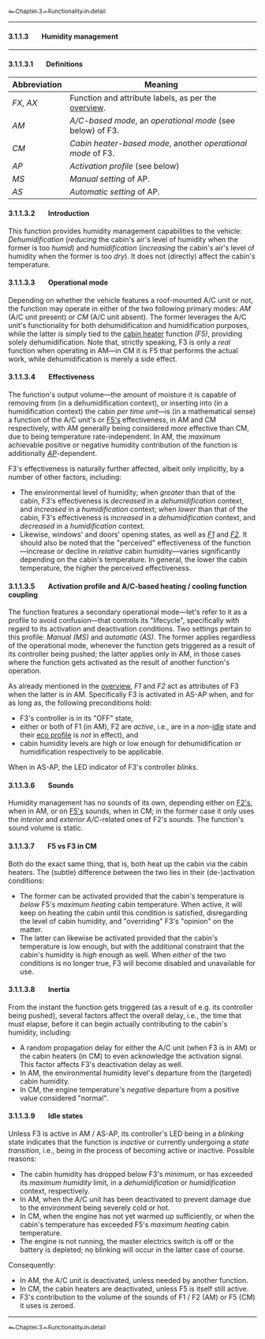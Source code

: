 [<sub>&#8592; Chapter 3 - Functionality in detail</sub>](./3_functionality_details.md)<br/>
***
#### 3.1.1.3&#160;&#160;&#160;&#160;&#160;&#160;&#160;&#160;Humidity management
***
#### 3.1.1.3.1&#160;&#160;&#160;&#160;&#160;&#160;&#160;&#160;Definitions

Abbreviation | Meaning
------------ | -------
*FX*, *AX*| Function and attribute labels, as per the [overview](./3_functionality_details.md#3111overview).
*AM* | *A/C-based mode*, an *operational mode* (see below) of F3.
*CM* | *Cabin heater-based mode*, another *operational mode* of F3.
*AP* | *Activation profile* (see below)
*MS* | *Manual setting* of AP.
*AS* | *Automatic setting* of AP.

#### 3.1.1.3.2&#160;&#160;&#160;&#160;&#160;&#160;&#160;&#160;Introduction

This function provides humidity management capabilities to the vehicle: *Dehumidification* (*reducing* the cabin's air's level of humidity when the former is too *humid*) and *humidification* (*increasing* the cabin's air's level of humidity when the former is too *dry*). It does not (directly) affect the cabin's temperature.

#### 3.1.1.3.3&#160;&#160;&#160;&#160;&#160;&#160;&#160;&#160;Operational mode

Depending on whether the vehicle features a roof-mounted A/C unit or not, the function may operate in either of the two following primary modes: *AM* (A/C unit present) or *CM* (A/C unit absent). The former leverages the A/C unit's functionality for both dehumidification and humidification purposes, while the latter is simply tied to the [cabin heater](./3115_cabin_heaters.md) function *(F5)*, providing solely dehumidification. Note that, strictly speaking, F3 is only a *real* function when operating in AM—in CM it is F5 that performs the actual work, while dehumidification is merely a side effect.

#### 3.1.1.3.4&#160;&#160;&#160;&#160;&#160;&#160;&#160;&#160;Effectiveness

The function's output volume—the amount of moisture it is capable of removing from (in a dehumidification context), or inserting into (in a humidification context) the cabin *per time unit*—is (in a mathematical sense) a function of the A/C unit's or [F5's](./3115_cabin_heaters.md#effectiveness) effectiveness, in AM and CM respectively, with AM generally being considered *more* effective than CM, due to being temperature rate-independent. In AM, the *maximum* achievable positive or negative humidity contribution of the function is additionally *[AP](#31135activation-profile-and-ac-based-heating--cooling-function-coupling)*-dependent.

F3's effectiveness is naturally further affected, albeit only implicitly, by a number of other factors, including:
- The environmental level of humidity; when *greater* than that of the cabin, F3's effectiveness is *decreased* in a *dehumidification* context, and *increased* in a *humidification* context; when *lower* than that of the cabin, F3's effectiveness is *increased* in a *dehumidification* context, and *decreased* in a *humidification* context.
- Likewise, windows' and doors' opening states, as well as *[F1](./3112_driver_passenger_ac.md#31124output-temperature---drivers-ac)* and *[F2](./3112_driver_passenger_ac.md##31125output-temperature---passengers-ac)*.
It should also be noted that the "perceived" effectiveness of the function—increase or decline in *relative* cabin humidity—varies significantly depending on the cabin's temperature. In general, the lower the cabin temperature, the higher the perceived effectiveness.

#### 3.1.1.3.5&#160;&#160;&#160;&#160;&#160;&#160;&#160;&#160;Activation profile and A/C-based heating / cooling function coupling

The function features a secondary operational mode—let's refer to it as a profile to avoid confusion—that controls its "lifecycle", specifically with regard to its activation and deactivation conditions. Two settings pertain to this profile: *Manual (MS)* and *automatic (AS)*. The former applies regardless of the operational mode, whenever the function gets triggered as a result of its controller being pushed; the latter applies only in AM, in those cases where the function gets activated as the result of another function's operation.

As already mentioned in the [overview](./3_functionality_details.md#3111overview), *F1* and *F2* act as attributes of F3 when the latter is in AM. Specifically F3 is activated in AS-AP when, and for as long as, the following preconditions hold:
- F3's controller is in its "OFF" state,
- either or both of F1 (in AM), F2 are *active*, i.e., are in a *non*-[idle](./3112_driver_passenger_ac.md#311216idle-states) state and their [eco profile](./3112_driver_passenger_ac.md#311211economy-profile) is *not* in effect), and
- cabin humidity levels are high or low enough for dehumidification or humidification respectively to be applicable.

When in AS-AP, the LED indicator of F3's controller *blinks*.

#### 3.1.1.3.6&#160;&#160;&#160;&#160;&#160;&#160;&#160;&#160;Sounds

Humidity management has no sounds of its own, depending either on [F2's](./3112_driver_passenger_ac.md#311213sounds), when in AM, or on [F5's](./3115_cabin_heaters.md#31155sounds) sounds, when in CM; in the former case it only uses the *interior* and *exterior A/C*-related ones of F2's sounds. The function's sound volume is static.

#### 3.1.1.3.7&#160;&#160;&#160;&#160;&#160;&#160;&#160;&#160;F5 vs F3 in CM

Both do the exact same thing, that is, both heat up the cabin via the cabin heaters. The (subtle) difference between the two lies in their (de-)activation conditions:
- The former can be activated provided that the cabin's temperature is *below* F5's *maximum heating* cabin temperature. When active, it will keep on heating the cabin until this condition is satisfied, disregarding the level of cabin humidity, and "overriding" F3's "opinion" on the matter.
- The latter can likewise be activated provided that the cabin's temperature is low enough, but with the additional constraint that the cabin's humidity is *high* enough as well. When *either* of the two conditions is no longer true, F3 will become disabled and unavailable for use.

#### 3.1.1.3.8&#160;&#160;&#160;&#160;&#160;&#160;&#160;&#160;Inertia

From the instant the function gets triggered (as a result of e.g. its controller being pushed), several factors affect the overall delay, i.e., the time that must elapse, before it can begin actually contributing to the cabin's humidity, including:
- A random propagation delay for either the A/C unit (when F3 is in AM) or the cabin heaters (in CM) to even acknowledge the activation signal. This factor affects F3's deactivation delay as well.
- In AM, the environmental humidity level's departure from the (targeted) cabin humidity.
- In CM, the engine temperature's *negative* departure from a positive value considered "normal".

#### 3.1.1.3.9&#160;&#160;&#160;&#160;&#160;&#160;&#160;&#160;Idle states

Unless F3 is active in AM / AS-AP, its controller's LED being in a *blinking* state indicates that the function is *inactive* or currently undergoing a *state transition*, i.e., being in the process of becoming active or inactive. Possible reasons:
- The cabin humidity has dropped below F3's *minimum*, or has exceeded its *maximum humidity* limit, in a *dehumidification* or *humidification* context, respectively.
- In AM, when the A/C unit has been deactivated to prevent damage due to the environment being severely cold or hot.
- In CM, when the engine has not yet warmed up sufficiently, or when the cabin's temperature has exceeded F5's *maximum heating* cabin temperature.
- The engine is not running, the master electrics switch is off or the battery is depleted; no blinking will occur in the latter case of course.

Consequently:
- In AM, the A/C unit is deactivated, unless needed by another function.
- In CM, the cabin heaters are deactivated, unless F5 is itself still active.
- F3's contribution to the volume of the sounds of F1 / F2 (AM) or F5 (CM) it uses is zeroed.

***
[<sub>&#8592; Chapter 3 - Functionality in detail</sub>](./3_functionality_details.md)<br/>
